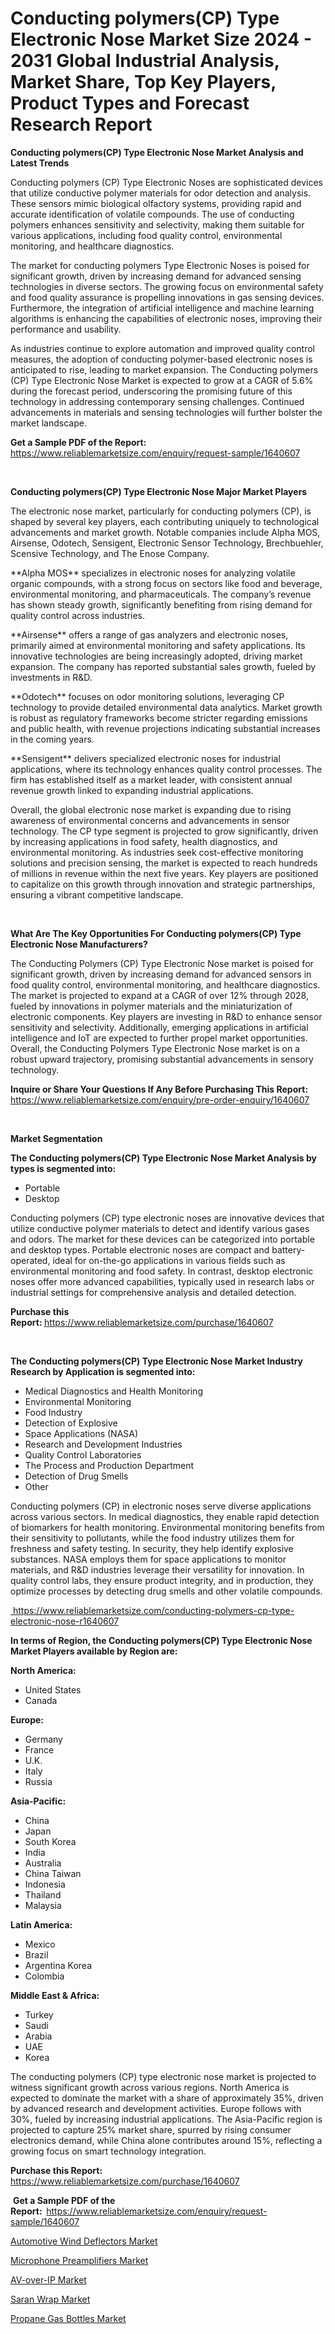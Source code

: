 <p><h1>Conducting polymers(CP) Type Electronic Nose Market Size 2024 - 2031 Global Industrial Analysis, Market Share, Top Key Players, Product Types and Forecast Research Report</h1></p><p><strong>Conducting polymers(CP) Type Electronic Nose Market Analysis and Latest Trends</strong></p>
<p><p>Conducting polymers (CP) Type Electronic Noses are sophisticated devices that utilize conductive polymer materials for odor detection and analysis. These sensors mimic biological olfactory systems, providing rapid and accurate identification of volatile compounds. The use of conducting polymers enhances sensitivity and selectivity, making them suitable for various applications, including food quality control, environmental monitoring, and healthcare diagnostics.</p><p>The market for conducting polymers Type Electronic Noses is poised for significant growth, driven by increasing demand for advanced sensing technologies in diverse sectors. The growing focus on environmental safety and food quality assurance is propelling innovations in gas sensing devices. Furthermore, the integration of artificial intelligence and machine learning algorithms is enhancing the capabilities of electronic noses, improving their performance and usability.</p><p>As industries continue to explore automation and improved quality control measures, the adoption of conducting polymer-based electronic noses is anticipated to rise, leading to market expansion. The Conducting polymers (CP) Type Electronic Nose Market is expected to grow at a CAGR of 5.6% during the forecast period, underscoring the promising future of this technology in addressing contemporary sensing challenges. Continued advancements in materials and sensing technologies will further bolster the market landscape.</p></p>
<p><strong>Get a Sample PDF of the Report:&nbsp;</strong> <a href="https://www.reliablemarketsize.com/enquiry/request-sample/1640607?utm_campaign=1133&utm_medium=2&utm_source=Github&utm_content=ia&utm_term=27122024&utm_id=conducting-polymerscp-type-electronic-nose">https://www.reliablemarketsize.com/enquiry/request-sample/1640607</a></p>
<p>&nbsp;</p>
<p><strong>Conducting polymers(CP) Type Electronic Nose Major Market Players</strong></p>
<p><p>The electronic nose market, particularly for conducting polymers (CP), is shaped by several key players, each contributing uniquely to technological advancements and market growth. Notable companies include Alpha MOS, Airsense, Odotech, Sensigent, Electronic Sensor Technology, Brechbuehler, Scensive Technology, and The Enose Company.</p><p>**Alpha MOS** specializes in electronic noses for analyzing volatile organic compounds, with a strong focus on sectors like food and beverage, environmental monitoring, and pharmaceuticals. The company’s revenue has shown steady growth, significantly benefiting from rising demand for quality control across industries. </p><p>**Airsense** offers a range of gas analyzers and electronic noses, primarily aimed at environmental monitoring and safety applications. Its innovative technologies are being increasingly adopted, driving market expansion. The company has reported substantial sales growth, fueled by investments in R&D.</p><p>**Odotech** focuses on odor monitoring solutions, leveraging CP technology to provide detailed environmental data analytics. Market growth is robust as regulatory frameworks become stricter regarding emissions and public health, with revenue projections indicating substantial increases in the coming years.</p><p>**Sensigent** delivers specialized electronic noses for industrial applications, where its technology enhances quality control processes. The firm has established itself as a market leader, with consistent annual revenue growth linked to expanding industrial applications.</p><p>Overall, the global electronic nose market is expanding due to rising awareness of environmental concerns and advancements in sensor technology. The CP type segment is projected to grow significantly, driven by increasing applications in food safety, health diagnostics, and environmental monitoring. As industries seek cost-effective monitoring solutions and precision sensing, the market is expected to reach hundreds of millions in revenue within the next five years. Key players are positioned to capitalize on this growth through innovation and strategic partnerships, ensuring a vibrant competitive landscape.</p></p>
<p>&nbsp;</p>
<p><strong>What Are The Key Opportunities For Conducting polymers(CP) Type Electronic Nose Manufacturers?</strong></p>
<p><p>The Conducting Polymers (CP) Type Electronic Nose market is poised for significant growth, driven by increasing demand for advanced sensors in food quality control, environmental monitoring, and healthcare diagnostics. The market is projected to expand at a CAGR of over 12% through 2028, fueled by innovations in polymer materials and the miniaturization of electronic components. Key players are investing in R&D to enhance sensor sensitivity and selectivity. Additionally, emerging applications in artificial intelligence and IoT are expected to further propel market opportunities. Overall, the Conducting Polymers Type Electronic Nose market is on a robust upward trajectory, promising substantial advancements in sensory technology.</p></p>
<p><strong>Inquire or Share Your Questions If Any Before Purchasing This Report:</strong> <a href="https://www.reliablemarketsize.com/enquiry/pre-order-enquiry/1640607?utm_campaign=1133&utm_medium=2&utm_source=Github&utm_content=ia&utm_term=27122024&utm_id=conducting-polymerscp-type-electronic-nose">https://www.reliablemarketsize.com/enquiry/pre-order-enquiry/1640607</a></p>
<p>&nbsp;</p>
<p><strong>Market Segmentation</strong></p>
<p><strong>The Conducting polymers(CP) Type Electronic Nose Market Analysis by types is segmented into:</strong></p>
<p><ul><li>Portable</li><li>Desktop</li></ul></p>
<p><p>Conducting polymers (CP) type electronic noses are innovative devices that utilize conductive polymer materials to detect and identify various gases and odors. The market for these devices can be categorized into portable and desktop types. Portable electronic noses are compact and battery-operated, ideal for on-the-go applications in various fields such as environmental monitoring and food safety. In contrast, desktop electronic noses offer more advanced capabilities, typically used in research labs or industrial settings for comprehensive analysis and detailed detection.</p></p>
<p><strong>Purchase this Report:&nbsp;</strong><a href="https://www.reliablemarketsize.com/purchase/1640607?utm_campaign=1133&utm_medium=2&utm_source=Github&utm_content=ia&utm_term=27122024&utm_id=conducting-polymerscp-type-electronic-nose">https://www.reliablemarketsize.com/purchase/1640607</a></p>
<p>&nbsp;</p>
<p><strong>The Conducting polymers(CP) Type Electronic Nose Market Industry Research by Application is segmented into:</strong></p>
<p><ul><li>Medical Diagnostics and Health Monitoring</li><li>Environmental Monitoring</li><li>Food Industry</li><li>Detection of Explosive</li><li>Space Applications (NASA)</li><li>Research and Development Industries</li><li>Quality Control Laboratories</li><li>The Process and Production Department</li><li>Detection of Drug Smells</li><li>Other</li></ul></p>
<p><p>Conducting polymers (CP) in electronic noses serve diverse applications across various sectors. In medical diagnostics, they enable rapid detection of biomarkers for health monitoring. Environmental monitoring benefits from their sensitivity to pollutants, while the food industry utilizes them for freshness and safety testing. In security, they help identify explosive substances. NASA employs them for space applications to monitor materials, and R&D industries leverage their versatility for innovation. In quality control labs, they ensure product integrity, and in production, they optimize processes by detecting drug smells and other volatile compounds.</p></p>
<p><a href="https://www.reliablemarketsize.com/conducting-polymers-cp-type-electronic-nose-r1640607?utm_campaign=1133&utm_medium=2&utm_source=Github&utm_content=ia&utm_term=27122024&utm_id=conducting-polymerscp-type-electronic-nose">&nbsp;https://www.reliablemarketsize.com/conducting-polymers-cp-type-electronic-nose-r1640607</a></p>
<p><strong>In terms of Region, the Conducting polymers(CP) Type Electronic Nose Market Players available by Region are:</strong></p>
<p>
    <p> <strong> North America: </strong>
        <ul>
            <li>United States</li>
            <li>Canada</li>
        </ul>
        </p> 
    <p> <strong> Europe: </strong>
        <ul>
            <li>Germany</li>
            <li>France</li>
            <li>U.K.</li>
            <li>Italy</li>
            <li>Russia</li>
        </ul>
        </p> 
    <p> <strong> Asia-Pacific: </strong>
        <ul>
            <li>China</li>
            <li>Japan</li>
            <li>South Korea</li>
            <li>India</li>
            <li>Australia</li>
            <li>China Taiwan</li>
            <li>Indonesia</li>
            <li>Thailand</li>
            <li>Malaysia</li>
        </ul>
        </p> 
    <p> <strong> Latin America: </strong>
        <ul>
            <li>Mexico</li>
            <li>Brazil</li>
            <li>Argentina Korea</li>
            <li>Colombia</li>
        </ul>
        </p> 
    <p> <strong> Middle East & Africa: </strong>
        <ul>
            <li>Turkey</li>
            <li>Saudi</li>
            <li>Arabia</li>
            <li>UAE</li>
            <li>Korea</li>
        </ul>
    </p>
    </p>
<p><p>The conducting polymers (CP) type electronic nose market is projected to witness significant growth across various regions. North America is expected to dominate the market with a share of approximately 35%, driven by advanced research and development activities. Europe follows with 30%, fueled by increasing industrial applications. The Asia-Pacific region is projected to capture 25% market share, spurred by rising consumer electronics demand, while China alone contributes around 15%, reflecting a growing focus on smart technology integration.</p></p>
<p><strong>Purchase this Report: </strong><a href="https://www.reliablemarketsize.com/purchase/1640607?utm_campaign=1133&utm_medium=2&utm_source=Github&utm_content=ia&utm_term=27122024&utm_id=conducting-polymerscp-type-electronic-nose">https://www.reliablemarketsize.com/purchase/1640607</a></p>
<p>&nbsp;<strong>Get a Sample PDF of the Report:&nbsp;&nbsp;</strong><a href="https://www.reliablemarketsize.com/enquiry/request-sample/1640607?utm_campaign=1133&utm_medium=2&utm_source=Github&utm_content=ia&utm_term=27122024&utm_id=conducting-polymerscp-type-electronic-nose">https://www.reliablemarketsize.com/enquiry/request-sample/1640607</a></p>
<p><strong></strong></p>
<p><p><a href="https://www.linkedin.com/pulse/f-my-mkt-intel-xkfif?utm_campaign=1133&utm_medium=2&utm_source=Github&utm_content=ia&utm_term=27122024&utm_id=conducting-polymerscp-type-electronic-nose">Automotive Wind Deflectors Market</a></p><p><a href="https://www.linkedin.com/pulse/industry-strategies-opportunities-microphone-preamplifiers-market-pzegf?utm_campaign=1133&utm_medium=2&utm_source=Github&utm_content=ia&utm_term=27122024&utm_id=conducting-polymerscp-type-electronic-nose">Microphone Preamplifiers Market</a></p><p><a href="https://github.com/WillieWoodard/Market-Research-Report-List-7/blob/main/av-over-ip-market.md?utm_campaign=1133&utm_medium=2&utm_source=Github&utm_content=ia&utm_term=27122024&utm_id=conducting-polymerscp-type-electronic-nose">AV-over-IP Market</a></p><p><a href="https://www.linkedin.com/pulse/exploring-growth-potential-saran-wrap-market-size-share-cagr-kh4te?utm_campaign=1133&utm_medium=2&utm_source=Github&utm_content=ia&utm_term=27122024&utm_id=conducting-polymerscp-type-electronic-nose">Saran Wrap Market</a></p><p><a href="https://www.linkedin.com/pulse/forecasting-propane-gas-bottles-market-2024-2031-report-technology-gzeuf?utm_campaign=1133&utm_medium=2&utm_source=Github&utm_content=ia&utm_term=27122024&utm_id=conducting-polymerscp-type-electronic-nose">Propane Gas Bottles Market</a></p></p>